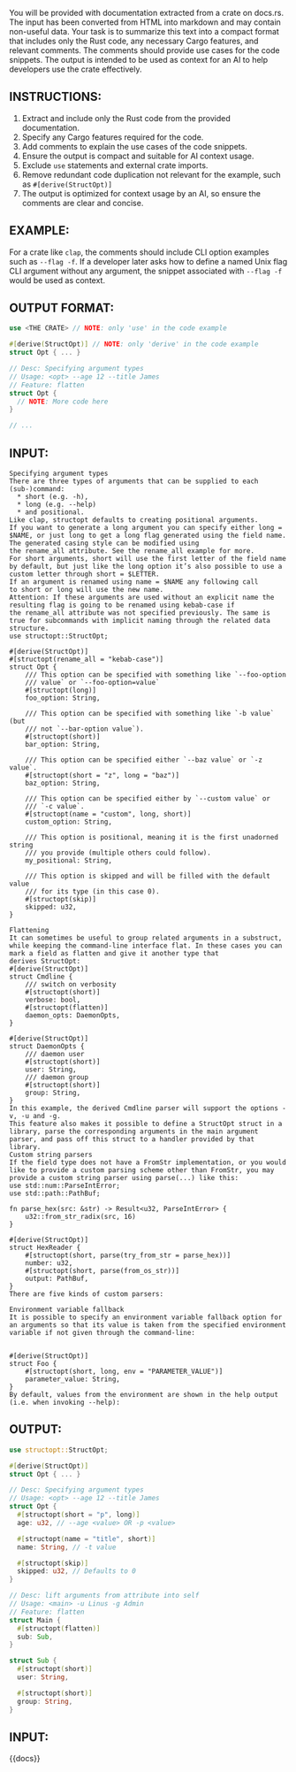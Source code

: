 
You will be provided with documentation extracted from a crate on docs.rs. The input has been converted from HTML into markdown and may contain non-useful data. Your task is to summarize this text into a compact format that includes only the Rust code, any necessary Cargo features, and relevant comments. The comments should provide use cases for the code snippets. The output is intended to be used as context for an AI to help developers use the crate effectively.

## INSTRUCTIONS:

1. Extract and include only the Rust code from the provided documentation.
2. Specify any Cargo features required for the code.
3. Add comments to explain the use cases of the code snippets.
4. Ensure the output is compact and suitable for AI context usage.
5. Exclude `use` statements and external crate imports.
6. Remove redundant code duplication not relevant for the example, such as `#[derive(StructOpt)]`
7. The output is optimized for context usage by an AI, so ensure the comments are clear and concise.

## EXAMPLE:

For a crate like `clap`, the comments should include CLI option examples such as `--flag -f`. If a developer later asks how to define a named Unix flag CLI argument without any argument, the snippet associated with `--flag -f` would be used as context.

## OUTPUT FORMAT:

```rust
use <THE CRATE> // NOTE: only 'use' in the code example

#[derive(StructOpt)] // NOTE: only 'derive' in the code example
struct Opt { ... }

// Desc: Specifying argument types
// Usage: <opt> --age 12 --title James
// Feature: flatten
struct Opt {
  // NOTE: More code here
}

// ...
```

## INPUT:

```
Specifying argument types
There are three types of arguments that can be supplied to each (sub-)command:
  * short (e.g. -h),
  * long (e.g. --help)
  * and positional.
Like clap, structopt defaults to creating positional arguments.
If you want to generate a long argument you can specify either long = $NAME, or just long to get a long flag generated using the field name. The generated casing style can be modified using the rename_all attribute. See the rename_all example for more.
For short arguments, short will use the first letter of the field name by default, but just like the long option it’s also possible to use a custom letter through short = $LETTER.
If an argument is renamed using name = $NAME any following call to short or long will use the new name.
Attention: If these arguments are used without an explicit name the resulting flag is going to be renamed using kebab-case if the rename_all attribute was not specified previously. The same is true for subcommands with implicit naming through the related data structure.
use structopt::StructOpt;

#[derive(StructOpt)]
#[structopt(rename_all = "kebab-case")]
struct Opt {
    /// This option can be specified with something like `--foo-option
    /// value` or `--foo-option=value`
    #[structopt(long)]
    foo_option: String,

    /// This option can be specified with something like `-b value` (but
    /// not `--bar-option value`).
    #[structopt(short)]
    bar_option: String,

    /// This option can be specified either `--baz value` or `-z value`.
    #[structopt(short = "z", long = "baz")]
    baz_option: String,

    /// This option can be specified either by `--custom value` or
    /// `-c value`.
    #[structopt(name = "custom", long, short)]
    custom_option: String,

    /// This option is positional, meaning it is the first unadorned string
    /// you provide (multiple others could follow).
    my_positional: String,

    /// This option is skipped and will be filled with the default value
    /// for its type (in this case 0).
    #[structopt(skip)]
    skipped: u32,
}

Flattening
It can sometimes be useful to group related arguments in a substruct, while keeping the command-line interface flat. In these cases you can mark a field as flatten and give it another type that derives StructOpt:
#[derive(StructOpt)]
struct Cmdline {
    /// switch on verbosity
    #[structopt(short)]
    verbose: bool,
    #[structopt(flatten)]
    daemon_opts: DaemonOpts,
}

#[derive(StructOpt)]
struct DaemonOpts {
    /// daemon user
    #[structopt(short)]
    user: String,
    /// daemon group
    #[structopt(short)]
    group: String,
}
In this example, the derived Cmdline parser will support the options -v, -u and -g.
This feature also makes it possible to define a StructOpt struct in a library, parse the corresponding arguments in the main argument parser, and pass off this struct to a handler provided by that library.
Custom string parsers
If the field type does not have a FromStr implementation, or you would like to provide a custom parsing scheme other than FromStr, you may provide a custom string parser using parse(...) like this:
use std::num::ParseIntError;
use std::path::PathBuf;

fn parse_hex(src: &str) -> Result<u32, ParseIntError> {
    u32::from_str_radix(src, 16)
}

#[derive(StructOpt)]
struct HexReader {
    #[structopt(short, parse(try_from_str = parse_hex))]
    number: u32,
    #[structopt(short, parse(from_os_str))]
    output: PathBuf,
}
There are five kinds of custom parsers:

Environment variable fallback
It is possible to specify an environment variable fallback option for an arguments so that its value is taken from the specified environment variable if not given through the command-line:


#[derive(StructOpt)]
struct Foo {
    #[structopt(short, long, env = "PARAMETER_VALUE")]
    parameter_value: String,
}
By default, values from the environment are shown in the help output (i.e. when invoking --help):
```

## OUTPUT:

```rust
use structopt::StructOpt;

#[derive(StructOpt)]
struct Opt { ... }

// Desc: Specifying argument types
// Usage: <opt> --age 12 --title James
struct Opt {
  #[structopt(short = "p", long)]
  age: u32, // --age <value> OR -p <value>

  #[structopt(name = "title", short)]
  name: String, // -t value

  #[structopt(skip)]
  skipped: u32, // Defaults to 0
}

// Desc: lift arguments from attribute into self
// Usage: <main> -u Linus -g Admin
// Feature: flatten
struct Main {
  #[structopt(flatten)]
  sub: Sub,
}

struct Sub {
  #[structopt(short)]
  user: String,

  #[structopt(short)]
  group: String,
}
```

## INPUT:

{{docs}}
